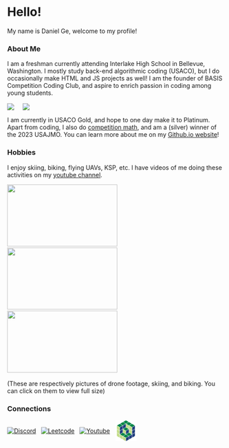 # Hello!

My name is Daniel Ge, welcome to my profile! 

### About Me
I am a freshman currently attending Interlake High School in Bellevue, Washington. I mostly study back-end algorithmic coding (USACO), but I do occasionally make HTML and JS projects as well! I am the founder of BASIS Competition Coding Club, and aspire to enrich passion in coding among young students.

<img align="center" height="150px" src="https://github-readme-stats.vercel.app/api/top-langs/?username=DenialRiver1434&layout=compact&border_color=505c8c&theme=cobalt&border_radius=15&hide=jupyter%20notebook&langs_count=6%22"> &nbsp;&nbsp;&nbsp; <img align="center" height="150px" src="https://github-readme-stats.vercel.app/api/wakatime?username=DenialRiver1434&border_color=505c8c&theme=cobalt&border_radius=15&langs_count=5">

I am currently in USACO Gold, and hope to one day make it to Platinum. Apart from coding, I also do [competition math](https://artofproblemsolving.com/community/user/421556), and am a (silver) winner of the 2023 USAJMO. You can learn more about me on my [Github.io website](https://denialriver1434.github.io/)!

### Hobbies
I enjoy skiing, biking, flying UAVs, KSP, etc. I have videos of me doing these activities on my [youtube channel](https://www.youtube.com/channel/UCn0-0NrbLV_EdIIn2WWQ4uw). 

<img src="https://github.com/DenialRiver1434/DenialRiver1434/assets/52391257/41330cbd-cd87-448e-b336-5d18211344f4" style="width:256px; height:144px">  
<img src="https://github.com/DenialRiver1434/DenialRiver1434/assets/52391257/677261f6-bc15-4820-ad25-fbf8b8c7636c" style="width:256px; height:144px">
<img src="https://github.com/DenialRiver1434/DenialRiver1434/assets/52391257/a1a0034a-02ce-41be-be86-52d99c9f4801" style="width:256px; height:144px">

(These are respectively pictures of drone footage, skiing, and biking. You can click on them to view full size)

### Connections
<a href="https://discordapp.com/users/701556544462127124" target="_blank"><img align="center" src="https://web.evanchen.cc/icons/social-discord.png" alt="Discord" height="50" /></a>&nbsp;&nbsp;
<a href="https://leetcode.com/DenialRiver1434/" target="_blank"><img align="center" src="https://leetcode.com/_next/static/images/logo-dark-c96c407d175e36c81e236fcfdd682a0b.png" alt="Leetcode" height="50" /></a>&nbsp;&nbsp;
<a href="https://www.youtube.com/@DenialRiver1434" target="_blank"><img align="center" src="https://web.evanchen.cc/icons/social-youtube.png" alt="Youtube" height="50" /></a>&nbsp;&nbsp;
<a href="https://artofproblemsolving.com/community/user/421556" target="_blank"><img align="center" src="https://github.com/DenialRiver1434/DenialRiver1434.github.io/blob/main/images/Aops-Mark.png?raw=true" alt="AoPS" height="50" /></a>&nbsp;&nbsp;
